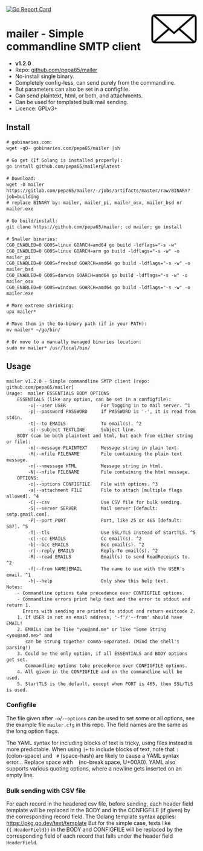 [![Go Report Card](https://goreportcard.com/badge/github.com/pepa65/mailer)](https://goreportcard.com/report/github.com/pepa65/mailer)
<img src="https://raw.githubusercontent.com/pepa65/mailer/master/mailer.png" width="120" alt="mailer icon" align="right">

# mailer - Simple commandline SMTP client
* **v1.2.0**
* Repo: [github.com/pepa65/mailer](https://github.com/pepa65/mailer)
* No-install single binary.
* Completely config-less, can send purely from the commandline.
* But parameters can also be set in a configfile.
* Can send plaintext, html, or both, and attachments.
* Can be used for templated bulk mail sending.
* Licence: GPLv3+

## Install
```
# gobinaries.com:
wget -qO- gobinaries.com/pepa65/mailer |sh

# Go get (If Golang is installed properly):
go install github.com/pepa65/mailer@latest

# Download:
wget -O mailer https://gitlab.com/pepa65/mailer/-/jobs/artifacts/master/raw/BINARY?job=building
# replace BINARY by: mailer, mailer_pi, mailer_osx, mailer_bsd or mailer.exe

# Go build/install:
git clone https://github.com/pepa65/mailer; cd mailer; go install

# Smaller binaries:
CGO_ENABLED=0 GOOS=linux GOARCH=amd64 go build -ldflags="-s -w"
CGO_ENABLED=0 GOOS=linux GOARCH=arm go build -ldflags="-s -w" -o mailer_pi
CGO_ENABLED=0 GOOS=freebsd GOARCH=amd64 go build -ldflags="-s -w" -o mailer_bsd
CGO_ENABLED=0 GOOS=darwin GOARCH=amd64 go build -ldflags="-s -w" -o mailer_osx
CGO_ENABLED=0 GOOS=windows GOARCH=amd64 go build -ldflags="-s -w" -o mailer.exe

# More extreme shrinking:
upx mailer*

# Move them in the Go-binary path (if in your PATH):
mv mailer* ~/go/bin/

# Or move to a manually managed binaries location:
sudo mv mailer* /usr/local/bin/
```

## Usage
```
mailer v1.2.0 - Simple commandline SMTP client [repo: github.com/pepa65/mailer]
Usage:  mailer ESSENTIALS BODY OPTIONS
    ESSENTIALS (like any option, can be set in a configfile):
        -u|--user USER             For logging in to mail server. ^1
        -p|--password PASSWORD     If PASSWORD is '-', it is read from stdin.
        -t|--to EMAILS             To email(s). ^2
        -s|--subject TEXTLINE      Subject line.
    BODY (can be both plaintext and html, but each from either string or file):
        -m|--message PLAINTEXT     Message string in plain text.
        -M|--mfile FILENAME        File containing the plain text message.
        -n|--nmessage HTML         Message string in html.
        -N|--nfile FILENAME        File containing the html message.
    OPTIONS:
        -o|--options CONFIGFILE    File with options. ^3
        -a|--attachment FILE       File to attach [multiple flags allowed]. ^4
        -C|--csv                   Use CSV file for bulk sending.
        -S|--server SERVER         Mail server [default: smtp.gmail.com].
        -P|--port PORT             Port, like 25 or 465 [default: 587]. ^5
        -T|--tls                   Use SSL/TLS instead of StartTLS. ^5
        -c|--cc EMAILS             Cc email(s). ^2
        -b|--bcc EMAILS            Bcc email(s). ^2
        -r|--reply EMAILS          Reply-To email(s). ^2
        -R|--read EMAILS           Email(s) to send ReadReceipts to. ^2
        -f|--from NAME|EMAIL       The name to use with the USER's email. ^1
        -h|--help                  Only show this help text.
Notes:
    - Commandline options take precedence over CONFIGFILE options.
    - Commandline errors print help text and the error to stdout and return 1.
      Errors with sending are printed to stdout and return exitcode 2.
    1. If USER is not an email address, '-f'/'--from' should have EMAIL!
    2. EMAILs can be like "you@and.me" or like "Some String <you@and.me>" and
       can be strung together comma-separated. (Mind the shell's parsing!)
    3. Could be the only option, if all ESSENTIALS and BODY options get set.
       Commandline options take precedence over CONFIGFILE options.
    4. All given in the CONFIGFILE and on the commandline will be used.
    5. StartTLS is the default, except when PORT is 465, then SSL/TLS is used.
```

### Configfile
The file given after `-o`/`--options` can be used to set some or all options,
see the example file `mailer.cfg` in this repo.
The field names are the same as the long option flags.

The YAML syntax for including blocks of text is tricky, using files instead is more predictable.
When using `|+` to include blocks of text, note that `: ` (colon-space) and ` #` (space-hash)
are likely to cause a YAML syntax error... Replace space with ` ` (no-break space, U+00A0).
YAML also supports various quoting options, where a newline gets inserted on an empty line.

### Bulk sending with CSV file
For each record in the headered csv file, before sending,
each header field template will be replaced in the BODY and in the CONFIGFILE (if given) by
the corresponding record field. The Golang template syntax applies: https://pkg.go.dev/text/template
But for the simple case, texts like `{{.HeaderField}}` in the BODY and CONFIGFILE will be replaced
by the corresponding field of each record that falls under the header field `HeaderField`.

